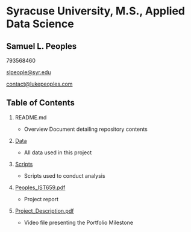 # Syracuse University, M.S., Applied Data Science
## Samuel L. Peoples

793568460

slpeople@syr.edu

contact@lukepeoples.com

## Table of Contents

1. README.md 
    - Overview Document detailing repository contents

2. [Data](https://github.com/SLPeoples/MSADS_Portfolio/tree/master/IST659_DatabaseAdministration/data)
    - All data used in this project

3. [Scripts](https://github.com/SLPeoples/MSADS_Portfolio/tree/master/IST659_DatabaseAdministration/scripts)
    - Scripts used to conduct analysis

4. [Peoples_IST659.pdf](https://github.com/SLPeoples/MSADS_Portfolio/blob/master/IST659_DatabaseAdministration/Peoples_IST659.pdf)
    - Project report
  
5. [Project_Description.pdf](https://github.com/SLPeoples/MSADS_Portfolio/blob/master/IST659_DatabaseAdministration/Project_Description.pdf)
    - Video file presenting the Portfolio Milestone
